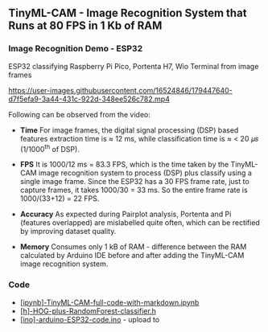 ## TinyML-CAM - Image Recognition System that Runs at 80 FPS in 1 Kb of RAM

### Image Recognition Demo - ESP32
ESP32 classifying Raspberry Pi Pico, Portenta H7, Wio Terminal from image frames

https://user-images.githubusercontent.com/16524846/179447640-d7f5efa9-3a44-431c-922d-348ee526c782.mp4

Following can be observed from the video:

 - **Time** For image frames, the digital signal processing (DSP) based features extraction time is ≈ 12 ms, while classification time is ≈ < 20 𝜇𝑠 (1/1000<sup>th</sup> of DSP).

 - **FPS** It is 1000/12 ms = 83.3 FPS, which is the time taken by the TinyML-CAM image recognition system to process (DSP) plus classify using a single image frame. Since the ESP32 has a 30 FPS frame rate, just to capture frames, it takes 1000/30 = 33 ms. So the entire frame rate is 1000/(33+12) = 22 FPS.

 - **Accuracy** As expected during Pairplot analysis, Portenta and Pi (features overlapped) are mislabelled quite often, which can be rectified by improving dataset quality.

 - **Memory** Consumes only 1 kB of RAM - difference between the RAM calculated by Arduino IDE before and after adding the TinyML-CAM image recognition system.

### Code

- [[ipynb]-TinyML-CAM-full-code-with-markdown.ipynb](https://github.com/bharathsudharsan/TinyML-CAM/blob/main/%5Bipynb%5D-TinyML-CAM-full-code-with-markdown.ipynb)
- [[h]-HOG-plus-RandomForest-classifier.h](https://github.com/bharathsudharsan/TinyML-CAM/blob/main/%5Bh%5D-HOG-plus-RandomForest-classifier.h)
- [[ino]-arduino-ESP32-code.ino](https://github.com/bharathsudharsan/TinyML-CAM/blob/main/%5Bino%5D-arduino-ESP32-code.ino) - upload to
